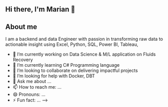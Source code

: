 ## Hi there, I'm Marian 👋

## About me
I am a backend and data Engineer with passion in transforming raw data to actionable insight using Excel, Python, SQL, Power BI, Tableau, 

- 🔭 I’m currently working on Data Science & M/L application on Fluids Recovery
- 🌱 I’m currently learning C# Programming language
- 👯 I’m looking to collaborate on delivering impactful projects
- 🤔 I’m looking for help with Docker, DBT
- 💬 Ask me about ...
- 📫 How to reach me: ...
- 😄 Pronouns: ...
- ⚡ Fun fact: ...
-->
